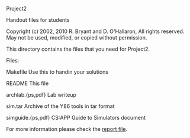  Project2
 
 Handout files for students

 Copyright (c) 2002, 2010 R. Bryant and D. O'Hallaron,
All rights reserved. May not be used, modified, or copied
 without permission.


This directory contains the files that you need for Project2.

Files:


Makefile		Use this to handin your solutions

README			This file

archlab.{ps,pdf}	Lab writeup

sim.tar			Archive of the Y86 tools in tar format

simguide.{ps,pdf}	CS:APP Guide to Simulators document	


For more information please check the [report file](https://github.com/Elitack/CSArchitecture/blob/master/5140219115/5140219115-report.pdf).
